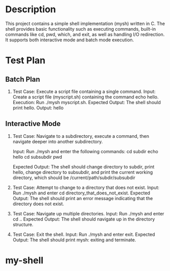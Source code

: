 # Description 
This project contains a simple shell implementation (mysh) written in C. The shell provides basic functionality such as executing commands, built-in commands like cd, pwd, which, and exit, as well as handling I/O redirection. It supports both interactive mode and batch mode execution.

# Test Plan

## Batch Plan 
1. Test Case: Execute a script file containing a single command.
    Input: Create a script file (myscript.sh) containing the command echo hello.
    Execution: Run ./mysh myscript.sh.
    Expected Output: The shell should print hello.
    Output: hello

## Interactive Mode
1. Test Case: Navigate to a subdirectory, execute a command, then navigate deeper into another subdirectory.

    Input: Run ./mysh and enter the following commands:
    cd subdir
    echo hello
    cd subsubdir
    pwd
 
    Expected Output: The shell should change directory to subdir, print hello, change directory to subsubdir, and print the current working directory, which should be /current/path/subdir/subsubdir

2. Test Case: Attempt to change to a directory that does not exist.
    Input: Run ./mysh and enter cd directory_that_does_not_exist.
    Expected Output: The shell should print an error message indicating that the directory does not exist.
    

3. Test Case: Navigate up multiple directories.
    Input: Run ./mysh and enter cd ..
    Expected Output: The shell should navigate up  in the directory structure.
    

4. Test Case: Exit the shell.
    Input: Run ./mysh and enter exit.
    Expected Output: The shell should print mysh: exiting and terminate.


# my-shell
